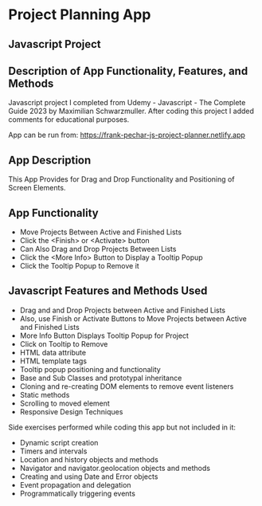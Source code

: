 # Project Planning App 
## Javascript Project
## Description of App Functionality, Features, and Methods

Javascript project I completed from Udemy - Javascript - The Complete Guide 2023 by Maximilian Schwarzmuller. After coding this project I added comments for educational purposes.

App can be run from: https://frank-pechar-js-project-planner.netlify.app

## App Description 

This App Provides for Drag and Drop Functionality and Positioning of Screen Elements.

## App Functionality

- Move Projects Between Active and Finished Lists
- Click the &lt;Finish&gt; or &lt;Activate&gt; button
- Can Also Drag and Drop Projects Between Lists
- Click the &lt;More Info&gt; Button to Display a Tooltip Popup
- Click the Tooltip Popup to Remove it

## Javascript Features and Methods Used

- Drag and and Drop Projects between Active and Finished Lists
- Also, use Finish or Activate Buttons to Move Projects between Active and Finished Lists
- More Info Button Displays Tooltip Popup for Project
- Click on Tooltip to Remove
- HTML data attribute
- HTML template tags
- Tooltip popup positioning and functionality
- Base and Sub Classes and prototypal inheritance
- Cloning and re-creating DOM elements to remove event listeners
- Static methods
- Scrolling to moved element
- Responsive Design Techniques

Side exercises performed while coding this app but not included in it:

- Dynamic script creation
- Timers and intervals
- Location and history objects and methods
- Navigator and navigator.geolocation objects and methods
- Creating and using Date and Error objects
- Event propagation and delegation
- Programmatically triggering events
